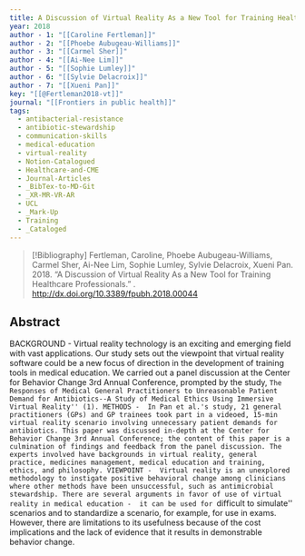 ```yaml
---
title: A Discussion of Virtual Reality As a New Tool for Training Healthcare Professionals
year: 2018
author - 1: "[[Caroline Fertleman]]"
author - 2: "[[Phoebe Aubugeau-Williams]]"
author - 3: "[[Carmel Sher]]"
author - 4: "[[Ai-Nee Lim]]"
author - 5: "[[Sophie Lumley]]"
author - 6: "[[Sylvie Delacroix]]"
author - 7: "[[Xueni Pan]]"
key: "[[@Fertleman2018-vt]]"
journal: "[[Frontiers in public health]]"
tags:
  - antibacterial-resistance
  - antibiotic-stewardship
  - communication-skills
  - medical-education
  - virtual-reality
  - Notion-Catalogued
  - Healthcare-and-CME
  - Journal-Articles
  - _BibTex-to-MD-Git
  - _XR-MR-VR-AR
  - UCL
  - _Mark-Up
  - Training
  - _Cataloged
---
```


> [!Bibliography]
> Fertleman, Caroline, Phoebe Aubugeau-Williams, Carmel Sher, Ai-Nee Lim, Sophie Lumley, Sylvie Delacroix, Xueni Pan. 2018. “A Discussion of Virtual Reality As a New Tool for Training Healthcare Professionals.” . http://dx.doi.org/10.3389/fpubh.2018.00044

## Abstract
BACKGROUND -  Virtual reality technology is an exciting and emerging field with vast applications. Our study sets out the viewpoint that virtual reality software could be a new focus of direction in the development of training tools in medical education. We carried out a panel discussion at the Center for Behavior Change 3rd Annual Conference, prompted by the study, ``The Responses of Medical General Practitioners to Unreasonable Patient Demand for Antibiotics--A Study of Medical Ethics Using Immersive Virtual Reality'' (1). METHODS -  In Pan et al.'s study, 21 general practitioners (GPs) and GP trainees took part in a videoed, 15-min virtual reality scenario involving unnecessary patient demands for antibiotics. This paper was discussed in-depth at the Center for Behavior Change 3rd Annual Conference; the content of this paper is a culmination of findings and feedback from the panel discussion. The experts involved have backgrounds in virtual reality, general practice, medicines management, medical education and training, ethics, and philosophy. VIEWPOINT -  Virtual reality is an unexplored methodology to instigate positive behavioral change among clinicians where other methods have been unsuccessful, such as antimicrobial stewardship. There are several arguments in favor of use of virtual reality in medical education -  it can be used for ``difficult to simulate'' scenarios and to standardize a scenario, for example, for use in exams. However, there are limitations to its usefulness because of the cost implications and the lack of evidence that it results in demonstrable behavior change.